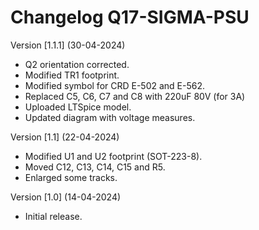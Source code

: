 # Changelog Q17-SIGMA-PSU

Version [1.1.1] (30-04-2024)

- Q2 orientation corrected.
- Modified TR1 footprint.
- Modified symbol for CRD E-502 and E-562.
- Replaced C5, C6, C7 and C8 with 220uF 80V (for 3A)
- Uploaded LTSpice model.
- Updated diagram with voltage measures.

Version [1.1] (22-04-2024)

- Modified U1 and U2 footprint (SOT-223-8).
- Moved C12, C13, C14, C15 and R5.
- Enlarged some tracks.

Version [1.0] (14-04-2024)

- Initial release.
